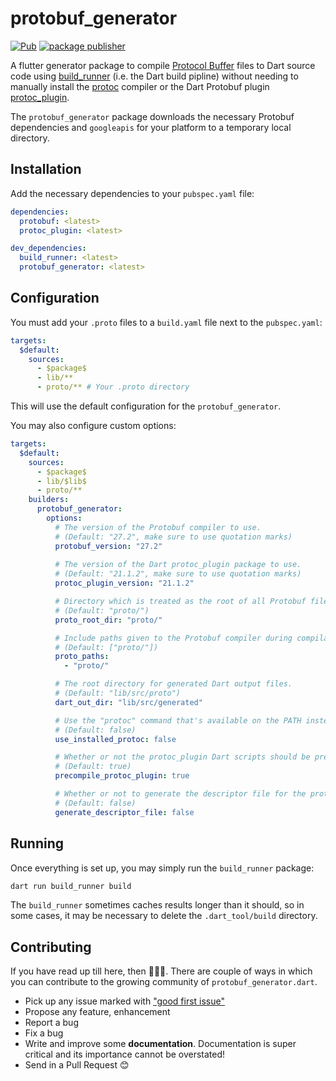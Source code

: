 # protobuf_generator
[![Pub](https://img.shields.io/pub/v/protobuf_generator.svg)](https://pub.dev/packages/protobuf_generator)
[![package publisher](https://img.shields.io/pub/publisher/protobuf_generator.svg)](https://pub.dev/packages/protobuf_generator/publisher)

A flutter generator package to compile [Protocol Buffer](https://developers.google.com/protocol-buffers)
files to Dart source code using [build_runner](https://github.com/protocolbuffers/protobuf) (i.e.
the Dart build pipline) without needing to manually install the [protoc](https://github.com/protocolbuffers/protobuf)
compiler or the Dart Protobuf plugin [protoc_plugin](https://github.com/protocolbuffers/protobuf).

The `protobuf_generator` package downloads the necessary Protobuf dependencies and `googleapis` for your platform to a
temporary local directory.

## Installation

Add the necessary dependencies to your `pubspec.yaml` file:

```yaml
dependencies:
  protobuf: <latest>
  protoc_plugin: <latest>

dev_dependencies:
  build_runner: <latest>
  protobuf_generator: <latest>
```

## Configuration

You must add your `.proto` files to a `build.yaml` file next to the `pubspec.yaml`:

```yaml
targets:
  $default:
    sources:
      - $package$
      - lib/**
      - proto/** # Your .proto directory
```

This will use the default configuration for the `protobuf_generator`.

You may also configure custom options:

```yaml
targets:
  $default:
    sources:
      - $package$
      - lib/$lib$
      - proto/**
    builders:
      protobuf_generator:
        options:
          # The version of the Protobuf compiler to use.
          # (Default: "27.2", make sure to use quotation marks)
          protobuf_version: "27.2"
          
          # The version of the Dart protoc_plugin package to use.
          # (Default: "21.1.2", make sure to use quotation marks)
          protoc_plugin_version: "21.1.2"

          # Directory which is treated as the root of all Protobuf files.
          # (Default: "proto/")
          proto_root_dir: "proto/"

          # Include paths given to the Protobuf compiler during compilation.
          # (Default: ["proto/"])
          proto_paths:
            - "proto/"

          # The root directory for generated Dart output files.
          # (Default: "lib/src/proto")
          dart_out_dir: "lib/src/generated"

          # Use the "protoc" command that's available on the PATH instead of downloading one
          # (Default: false)
          use_installed_protoc: false

          # Whether or not the protoc_plugin Dart scripts should be precompiled for better performance.
          # (Default: true)
          precompile_protoc_plugin: true

          # Whether or not to generate the descriptor file for the proto files
          # (Default: false)
          generate_descriptor_file: false
```

## Running

Once everything is set up, you may simply run the `build_runner` package:

```bash
dart run build_runner build
```

The `build_runner` sometimes caches results longer than it should, so in some cases, it may be necessary to delete the `.dart_tool/build` directory.


## Contributing

If you have read up till here, then 🎉🎉🎉. There are couple of ways in which you can contribute to
the growing community of `protobuf_generator.dart`.

- Pick up any issue marked with ["good first issue"](https://github.com/TamilKannanCV/protobuf_generator/issues?q=is%3Aissue+is%3Aopen+label%3A%22good+first+issue%22)
- Propose any feature, enhancement
- Report a bug
- Fix a bug
- Write and improve some **documentation**. Documentation is super critical and its importance
  cannot be overstated!
- Send in a Pull Request 😊